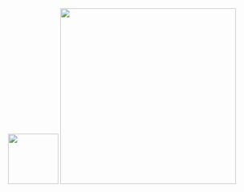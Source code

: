 <div align="center">

  <img src="https://github-readme-stats.vercel.app/api?username=dev365code&show_icons=true&theme=radical" height="100px"/>
  <img src="http://mazassumnida.wtf/api/v2/generate_badge?boj=zero8004paz" height="350px"/>

</div>
